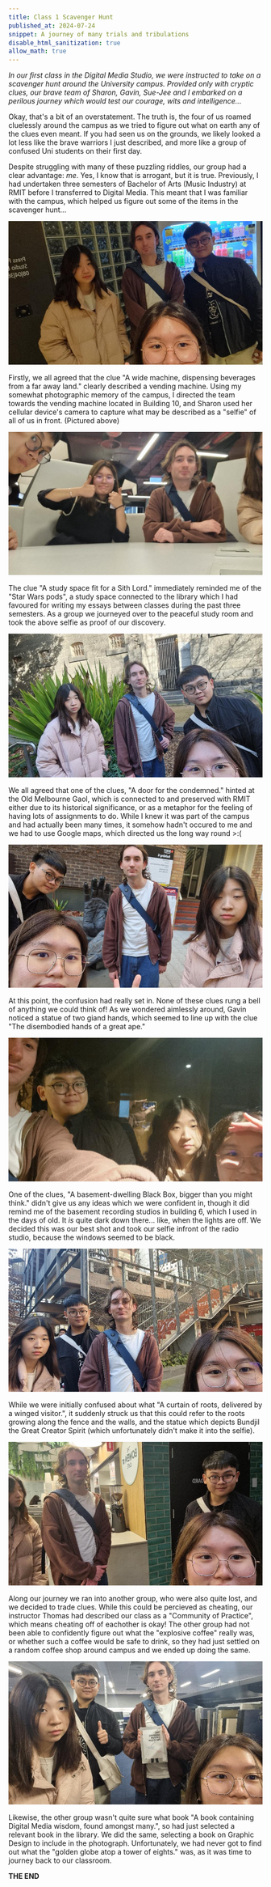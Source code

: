 ```yaml
---
title: Class 1 Scavenger Hunt
published_at: 2024-07-24
snippet: A journey of many trials and tribulations
disable_html_sanitization: true
allow_math: true
---
```


*In our first class in the Digital Media Studio, we were instructed to take on a scavenger hunt around the University campus. Provided only with cryptic clues, our brave team of Sharon, Gavin, Sue-Jee and I embarked on a perilous journey which would test our courage, wits and intelligence...*

Okay, that's a bit of an overstatement. The truth is, the four of us roamed cluelessly around the campus as we tried to figure out what on earth any of the clues even meant. If you had seen us on the grounds, we likely looked a lot less like the brave warriors I just described, and more like a group of confused Uni students on their first day.

Despite struggling with many of these puzzling riddles, our group had a clear advantage: *me*. Yes, I know that is arrogant, but it is true. Previously, I had undertaken three semesters of Bachelor of Arts (Music Industry) at RMIT before I transferred to Digital Media. This meant that I was familiar with the campus, which helped us figure out some of the items in the scavenger hunt...

![vending machine](/static/w01s1/scavenger_1.jpg)

Firstly, we all agreed that the clue "A wide machine, dispensing beverages from a far away land." clearly described a vending machine. Using my somewhat photographic memory of the campus, I directed the team towards the vending machine located in Building 10, and Sharon used her cellular device's camera to capture what may be described as a "selfie" of all of us in front. (Pictured above)

![star wars pods](/static/w01s1/scavenger_2.jpg)

The clue "A study space fit for a Sith Lord." immediately reminded me of the "Star Wars pods", a study space connected to the library which I had favoured for writing my essays between classes during the past three semesters. As a group we journeyed over to the peaceful study room and took the above selfie as proof of our discovery.

![jail](/static/w01s1/scavenger_3.jpg)

We all agreed that one of the clues, "A door for the condemned." hinted at the Old Melbourne Gaol, which is connected to and preserved with RMIT either due to its historical significance, or as a metaphor for the feeling of having lots of assignments to do. While I knew it was part of the campus and had actually been many times, it somehow hadn't occured to me and we had to use Google maps, which directed us the long way round >:(

![monkey's hand](/static/w01s1/scavenger_4.jpg)

At this point, the confusion had really set in. None of these clues rung a bell of anything we could think of! As we wondered aimlessly around, Gavin noticed a statue of two giand hands, which seemed to line up with the clue "The disembodied hands of a great ape."

![black box](/static/w01s1/scavenger_5.jpg)

One of the clues, "A basement-dwelling Black Box, bigger than you might think." didn't give us any ideas which we were confident in, though it did remind me of the basement recording studios in building 6, which I used in the days of old. It *is* quite dark down there... like, when the lights are off. We decided this was our best shot and took our selfie infront of the radio studio, because the windows seemed to be black.

![roots](/static/w01s1/scavenger_6.jpg)

While we were initially confused about what "A curtain of roots, delivered by a winged visitor.", it suddenly struck us that this could refer to the roots growing along the fence and the walls, and the statue which depicts Bundjil the Great Creator Spirit (which unfortunately didn't make it into the selfie).

![coffee](/static/w01s1/scavenger_7.jpg)

Along our journey we ran into another group, who were also quite lost, and we decided to trade clues. While this could be percieved as cheating, our instructor Thomas had described our class as a "Community of Practice", which means cheating off of eachother is okay! The other group had not been able to confidently figure out what the "explosive coffee" really was, or whether such a coffee would be safe to drink, so they had just settled on a random coffee shop around campus and we ended up doing the same.

![book](/static/w01s1/scavenger_8.jpg)

Likewise, the other group wasn't quite sure what book "A book containing Digital Media wisdom, found amongst many.", so had just selected a relevant book in the library. We did the same, selecting a book on Graphic Design to include in the photograph. Unfortunately, we had never got to find out what the "golden globe atop a tower of eights." was, as it was time to journey back to our classroom.

**THE END**